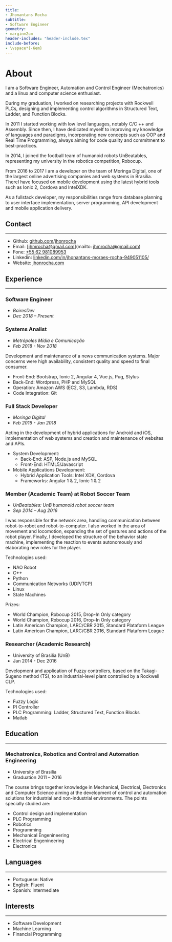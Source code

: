 ```yaml
---
title:
- Jhonantans Rocha
subtitle:
- Software Engineer
geometry:
- margin=2cm
header-includes: "header-include.tex"
include-before:
- \vspace*{-6em} 
---
```


# About

I am a Software Engineer, Automation and Control Engineer (Mechatronics) and a
linux and computer science enthusiast.

During my graduation, I worked on researching projects with Rockwell PLCs,
designing and implementing control algorithms in Structured Text, Ladder, and
Function Blocks.

In 2011 I started working with low level languages, notably C/C ++ and Assembly.
Since then, I have dedicated myself to improving my knowledge of languages ​and
paradigms, incorporating new concepts such as OOP and Real Time Programming,
always aiming for code quality and commitment to best-practices.

In 2014, I joined the football team of humanoid robots UnBeatables, representing
my university in the robotics competition, Robocup.

From 2016 to 2017 I am a developer on the team of Moringa Digital, one of the largest
online advertising companies and web systems in Brasilia. ThereI have focused on
mobile development using the latest hybrid tools such as Ionic 2, Cordova and IntelXDK.

As a fullstack developer, my responsibilities range from database planning to
user interface implementation, server programming, API development and mobile
application delivery.

## Contact

---

- Github: [github.com/jhonrocha](https://github.com/jhonrocha)
- Email: [jhmrocha@gmail.com](mailto: jhmrocha@gmail.com)
- Fone: [+55 62 981089953](tel:+5562981089953)
- Linkedin: [linkedin.com/in/jhonantans-moraes-rocha-949051105/](https://www.linkedin.com/in/jhonantans-moraes-rocha-949051105/)
- Website: [jhonrocha.com](https://jhonrocha.com)

## Experience

---

### Software Engineer

- *BairesDev*
- *Dec 2018 – Present*


### Systems Analist

- *Metrópoles Mídia e Comunicação*
- *Feb 2018 - Nov 2018*

Development and maintenance of a news communication systems. Major concerns were
high availability, consistent quality and speed to final consumer.

- Front-End: Bootstrap, Ionic 2, Angular 4, Vue.js, Pug, Stylus
- Back-End: Wordpress, PHP and MySQL
- Operation: Amazon AWS (EC2, S3, Lambda, RDS)
- Code Integration: Git

### Full Stack Developer

- *Moringa Digital*
- *Feb 2016 - Jan 2018*

Acting in the development of hybrid applications for Android and iOS,
implementation of web systems and creation and maintenance of websites and APIs.

- System Development:
  - Back-End: ASP, Node.js and MySQL
  - Front-End: HTML5/Javascript
- Mobile Applications Development:
  - Hybrid Application Tools: Intel XDK, Cordova
  - Frameworks: Angular 1 & 2, Ionic 1 & 2

### Member (Academic Team) at Robot Soccer Team

- *UnBeatables: UnB humanoid robot soccer team*
- *Sep 2014 – Aug 2016*

I was responsible for the network area, handling communication between robot-to-robot
and robot-to-computer. I also worked in the area of movement and locomotion,
expanding the set of gestures and actions of the robot player. Finally, I
developed the structure of the behavior state machine, implementing the reaction
to events autonomously and elaborating new roles for the player.

Technologies used:

- NAO Robot
- C++
- Python
- Communication Networks (UDP/TCP)
- Linux
- State Machines

Prizes:

- World Champion, Robocup 2015, Drop-In Only category
- World Champion, Robocup 2016, Drop-In Only category
- Latin American Champion, LARC/CBR 2015, Standard Plataform League
- Latin American Champion, LARC/CBR 2016, Standard Plataform League

### Researcher (Academic Research)

- University of Brasilia (UnB)
- Jan 2014 - Dec 2016

Development and application of Fuzzy controllers, based on the Takagi-Sugeno
method (TS), to an industrial-level plant controlled by a Rockwell CLP.

Technologies used:

- Fuzzy Logic
- PI Controller
- PLC Programming: Ladder, Structured Text, Function Blocks
- Matlab

## Education

---

### Mechatronics, Robotics and Control and Automation Engineering

- University of Brasilia
- Graduation 2011 – 2016

The course brings together knowledge in Mechanical, Electrical, Electronics and
Computer Science aiming at the development of control and automation solutions
for industrial and non-industrial environments. The points specially studied are:

- Control design and implementation
- PLC Programming
- Robotics
- Programming
- Mechanical Engenineering
- Electrical Engenineering
- Electronics

## Languages

---

- Portuguese: Native
- English: Fluent
- Spanish: Intermediate

## Interests

---

- Software Development
- Machine Learning
- Financial Programming

